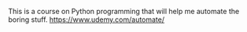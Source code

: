 This is a course on Python programming that will help me automate the boring stuff.
https://www.udemy.com/automate/

